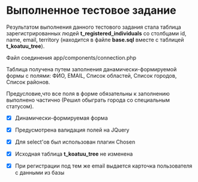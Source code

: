 # Выполненное тестовое задание 

Результатом выполнения данного тестового задания стала таблица зарегистрированных людей **t_registered_individuals** со столбцами id, name, email, territory (находится в файле **base.sql** вместе с таблицей **t_koatuu_tree**). 

Файл соединения app/components/connection.php

Таблица получена путем заполнения данамически-формируемой формы с полями: ФИО, EMAIL, Список областей, Список городов, Список районов. 

Предусловие,что все поля в форме обязательны к заполнению выполнено частично (Решил обыграть города со специальным статусом).

   - [x] Динамически-формируемая форма
   - [x] Предусмотрена валидация полей на JQuery
   - [x] Для select'ов был использован плагин Chosen
   - [x] Исходная таблица **t_koatuu_tree** не изменена
   - [x] При регистрации под тем же email выдается карточка пользователя с данными из базы
   



  

